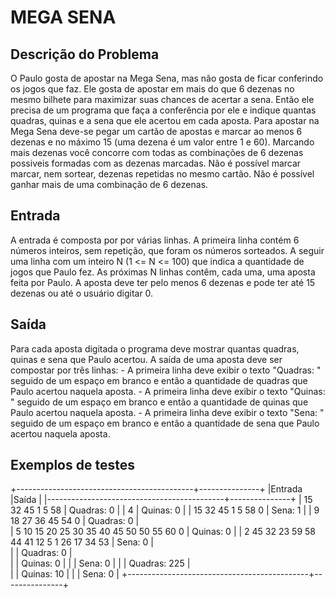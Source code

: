 # MEGA SENA
## Descrição do Problema

  O Paulo gosta de apostar na Mega Sena, mas não gosta de ficar conferindo os jogos que faz. Ele gosta de apostar em mais do que 6 dezenas no mesmo bilhete para maximizar suas chances de acertar a sena. Então ele precisa de um programa que faça a conferência por ele e indique quantas quadras, quinas e a sena que ele acertou em cada aposta. Para apostar na Mega Sena deve-se pegar um cartão de apostas e marcar ao menos 6 dezenas e no máximo 15 (uma dezena é um valor entre 1 e 60). Marcando mais dezenas você concorre com todas as combinações de 6 dezenas possiveis formadas com as dezenas marcadas. Não é possível marcar marcar, nem sortear, dezenas repetidas no mesmo cartão. Não é possível ganhar mais de uma combinação de 6 dezenas.

## Entrada

  A entrada é composta por por várias linhas. A primeira linha contém 6 números inteiros, sem repetição, que foram os números sorteados. A seguir uma linha com um inteiro N (1 <= N <= 100) que indica a quantidade de jogos que Paulo fez. As próximas N linhas contêm, cada uma, uma aposta feita por Paulo. A aposta deve ter pelo menos 6 dezenas e pode ter até 15 dezenas ou até o usuário digitar 0.

## Saída

  Para cada aposta digitada o programa deve mostrar quantas quadras, quinas e sena que Paulo acertou. A saída de uma aposta deve ser compostar por três linhas:
    - A primeira linha deve exibir o texto "Quadras: " seguido de um espaço em branco e então a quantidade de quadras que Paulo acertou naquela aposta.
    - A primeira linha deve exibir o texto "Quinas: " seguido de um espaço em branco e então a quantidade de quinas que Paulo acertou naquela aposta.
    - A primeira linha deve exibir o texto "Sena: " seguido de um espaço em branco e então a quantidade de sena que Paulo acertou naquela aposta.

## Exemplos de testes

+--------------------------------------------+---------------+
|Entrada                                     |Saída          |
|--------------------------------------------+---------------+
| 15 32 45 1 5 58                            | Quadras: 0    | 
| 4                                          | Quinas: 0     |
| 15 32 45 1 5 58 0                          | Sena: 1       |
| 9 18 27 36 45 54 0                         | Quadras: 0    |    
| 5 10 15 20 25 30 35 40 45 50 50 55 60 0    | Quinas: 0     |
| 2 45 32 23 59 58 44 41 12 5 1 26 17 34 53  | Sena: 0       |        
|                                            | Quadras: 0    |       
|                                            | Quinas: 0     |
|                                            | Sena: 0       |
|                                            | Quadras: 225  |       
|                                            | Quinas: 10    |
|                                            | Sena: 0       |
+---------------------------------------------+---------------+


